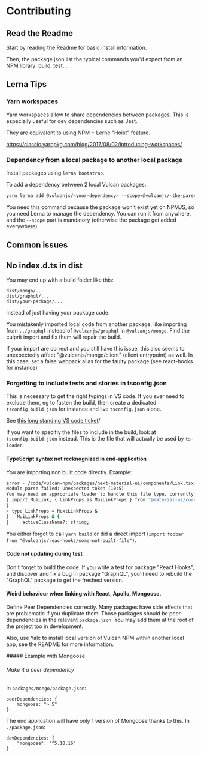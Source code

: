 # Contributing

## Read the Readme

Start by reading the Readme for basic install information.

Then, the package.json list the typical commands you'd expect from an NPM library: build, test...

## Lerna Tips

### Yarn workspaces

Yarn workspaces allow to share dependencies between packages. This is especially useful for dev dependencies such as Jest.

They are equivalent to using NPM + Lerne "Hoist" feature.

https://classic.yarnpkg.com/blog/2017/08/02/introducing-workspaces/

### Dependency from a local package to another local package

Install packages using `lerna bootstrap`. 

To add a dependency between 2 local Vulcan packages: 

```sh
yarn lerna add @vulcanjs/<your-dependency> --scope=@vulcanjs/<the-parent-package>
```

You need this command because the package won't exist yet on NPMJS, so you need Lerna to manage the dependency.
You can run it from anywhere, and the `--scope` part is mandatory (otherwise the package get added everywhere).

## Common issues

## No index.d.ts in dist

You may end up with a build folder like this:
```
dist/mongo/...
dist/graphql/...
dist/your-package/...
```
instead of just having your package code.

You mistakenly imported local code from another package, like importing from `../graphql` instead of `@vulcanjs/graphql` in `@vulcanjs/mongo`. Find the culprit import and fix them will repair the build.

If your import are correct and you still have this issue, this also seems to unexpectedly affect "@vulcanjs/mongo/client" (client entrypoint) as well.
In this case, set a false webpack alias for the faulty package (see react-hooks for instance)

### Forgetting to include tests and stories in tsconfig.json

This is necessary to get the right typings in VS code. If you ever need to exclude them, eg to fasten the build, then create a dedicated `tsconfig.build.json` for instance and live `tsconfig.json` alone.

See [this long standing VS code ticket](https://github.com/microsoft/vscode/issues/12463)/

If you want to specifiy the files to include in the build, look at `tsconfig.build.json` instead. This is the file that will actually be used by `ts-loader`.

#### TypeScript syntax not recknognized in end-application

You are importing non built code directly. Example:

```sh
error - /code/vulcan-npm/packages/next-material-ui/components/Link.tsx 10:5
Module parse failed: Unexpected token (10:5)
You may need an appropriate loader to handle this file type, currently no loaders are configured to process this file. See https://webpack.js.org/concepts#loaders
| import MuiLink, { LinkProps as MuiLinkProps } from "@material-ui/core/Link";
|
> type LinkProps = NextLinkProps &
|   MuiLinkProps & {
|     activeClassName?: string;

```

You either forgot to call `yarn build` or did a direct import (`import foobar from "@vulcanjs/reac-hooks/some-not-built-file")`.

#### Code not updating during test

Don't forget to build the code.
If you write a test for package "React Hooks", and discover and fix a bug in package "GraphQL", you'll need to rebuild the "GraphQL" package to get the freshest version.

#### Weird behaviour when linking with React, Apollo, Mongoose.

Define Peer Dependencies correctly. Many packages have side effects that are problematic if you duplicate them. Those packages should be
peer-dependencies in the relevant `package.json`. You may add them at the root of the project too in development.

Also, use Yalc to install local version of Vulcan NPM within another local app, see the README for more information.

##### Example with Mongoose

###### Make it a peer dependency

In `packages/mongo/package.json`:

```
peerDependencies: {
    mongoose: "> 5"
}
```

The end application will have only 1 version of Mongoose thanks to this.
In `./package.json`:

```
devDependencies: {
    "mongoose": "^5.10.16"
}
```